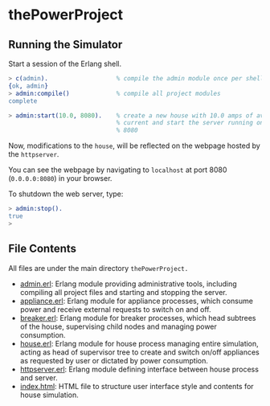 # thePowerProject

## Running the Simulator
Start a session of the Erlang shell.
```erlang
> c(admin).                   % compile the admin module once per shell
{ok, admin}
> admin:compile()             % compile all project modules
complete

> admin:start(10.0, 8080).    % create a new house with 10.0 amps of available
                              % current and start the server running on port
                              % 8080

```
Now, modifications to the `house`, will be reflected on
the webpage hosted by the `httpserver`.

You can see the webpage by navigating to `localhost` at port 8080 
(`0.0.0.0:8080`) in your browser. 

To shutdown the web server, type:
``` erlang
> admin:stop().
true
>
```

## File Contents
All files are under the main directory `thePowerProject.`

- [admin.erl](admin.erl): Erlang module providing administrative tools,
    including compiling all project files and starting and stopping the server.
- [appliance.erl](appliance.erl): Erlang module for appliance processes, which
    consume power and receive external requests to switch on and off.
- [breaker.erl](breaker.erl): Erlang module for breaker processes, which head 
    subtrees of the house, supervising child nodes and managing power 
    consumption.
- [house.erl](house.erl): Erlang module for house process managing entire 
    simulation, acting as head of supervisor tree to create and switch on/off
    appliances as requested by user or dictated by power consumption.
- [httpserver.erl](httpserver.erl): Erlang module defining interface between 
    house process and server. 
- [index.html](index.html): HTML file to structure user interface style and 
    contents for house simulation.
